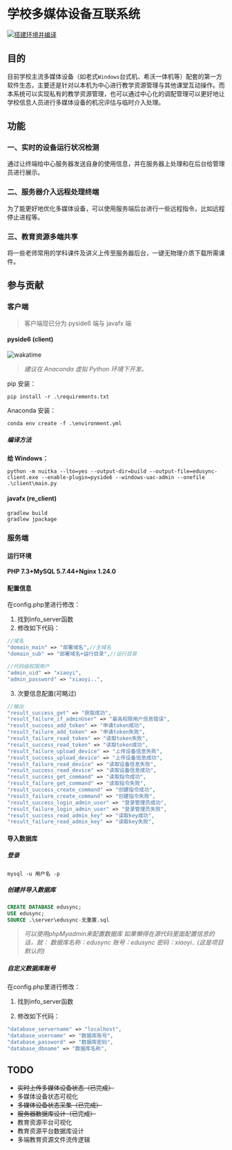 # 学校多媒体设备互联系统

[![搭建环境并编译](https://github.com/suq-weer/EduSync/actions/workflows/python-package-conda.yml/badge.svg?branch=main)](https://github.com/suq-weer/EduSync/actions/workflows/python-package-conda.yml)

## 目的

目前学校主流多媒体设备（如老式`Windows`台式机、希沃一体机等）配套的第一方软件生态，主要还是针对以本机为中心进行教学资源管理与其他课堂互动操作。而本系统可以实现私有的教学资源管理，也可以通过中心化的调配管理可以更好地让学校信息人员进行多媒体设备的机况评估与临时介入处理。

## 功能

### 一、实时的设备运行状况检测

通过让终端给中心服务器发送自身的使用信息，并在服务器上处理和在后台给管理员进行展示。

### 二、服务器介入远程处理终端

为了能更好地优化多媒体设备，可以使用服务端后台进行一些远程指令，比如远程停止进程等。

### 三、教育资源多端共享

将一些老师常用的学科课件及讲义上传至服务器后台，一键无物理介质下载所需课件。

## 参与贡献

### 客户端

> 客户端现已分为 pyside6 端与 javafx 端

#### pyside6 (client)

![wakatime](https://wakatime.com/badge/user/e70a83fc-1577-4ce4-8eb0-e9d9aa6d313d/project/8214cc1c-67bf-46b3-9805-fda0aa66fe80.svg)

>*建议在 Anaconda 虚拟 Python 环境下开发。*

pip 安装：

```commandline
pip install -r .\requirements.txt
```

Anaconda 安装：

```commandline
conda env create -f .\environment.yml
```

##### 编译方法

**给 Windows：**

```commandline
python -m nuitka --lto=yes --output-dir=build --output-file=edusync-client.exe --enable-plugin=pyside6 --windows-uac-admin --onefile .\client\main.py
```

#### javafx (re_client)

```commandline
gradlew build
gradlew jpackage
```

### 服务端

#### 运行环境

**PHP 7.3+MySQL 5.7.44+Nginx 1.24.0**
#### 配置信息
在config.php里进行修改：
1. 找到info_server函数
2. 修改如下代码：<br>
```php
//域名
"domain_main" => "部署域名",//主域名
"domain_sub" => "部署域名+运行目录",//运行目录

//代码级权限用户
"admin_uid" => "xiaoyi",
"admin_password" => "xiaoyi..",
```
3. 次要信息配置(可略过)

```php
//输出
"result_success_get" => "获取成功",
"result_failure_if_adminUser" => "最高权限用户信息错误",
"result_success_add_token" => "申请token成功",
"result_failure_add_token" => "申请token失败",
"result_failure_read_token" => "读取token失败",
"result_success_read_token" => "读取token成功",
"result_failure_upload_device" => "上传设备信息失败",
"result_success_upload_device" => "上传设备信息成功",
"result_failure_read_device" => "读取设备信息失败",
"result_success_read_device" => "读取设备信息成功",
"result_success_get_command" => "读取指令成功",
"result_failure_get_command" => "读取指令失败",
"result_success_create_command" => "创建指令成功",
"result_failure_create_command" => "创建指令失败",
"result_success_login_admin_user" => "登录管理员成功",
"result_failure_login_admin_user" => "登录管理员失败",
"result_success_read_admin_key" => "读取key成功",
"result_failure_read_admin_key" => "读取key失败",
```
#### 导入数据库

##### 登录

```commandline
mysql -u 用户名 -p
```

##### 创建并导入数据库

```sql
CREATE DATABASE edusync;
USE edusync;
SOURCE .\server\edusync-无重置.sql
```

>*可以使用phpMyadmin来配置数据库
如果懒得在源代码里面配置信息的话，就：
数据库名称：edusync
账号：edusync
密码：xiaoyi..
(这是项目默认的)*

##### 自定义数据库账号

在config.php里进行修改：

1. 找到info_server函数

2. 修改如下代码：

```php
"database_servername" => "localhost",
"database_username" => "数据库账号",
"database_password" => "数据库密码",
"database_dbname" => "数据库名称",
```


## TODO
* ~~实时上传多媒体设备状态（已完成）~~
* 多媒体设备状态可视化
* ~~多媒体设备状态采集（已完成）~~
* ~~服务器数据库设计（已完成）~~
* 教育资源平台可视化
* 教育资源平台数据库设计
* 多端教育资源文件流传逻辑
